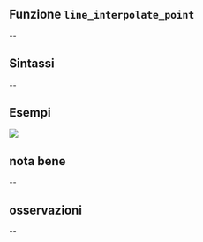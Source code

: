 ## Funzione `line_interpolate_point`

--

## Sintassi

--

## Esempi

<img src="/img/geometria/xxx/line_interpolate_point1.png">

## nota bene

--

## osservazioni

--